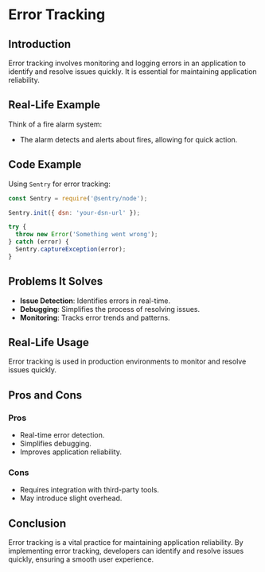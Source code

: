 # Error Tracking

## Introduction
Error tracking involves monitoring and logging errors in an application to identify and resolve issues quickly. It is essential for maintaining application reliability.

## Real-Life Example
Think of a fire alarm system:
- The alarm detects and alerts about fires, allowing for quick action.

## Code Example
Using `Sentry` for error tracking:
```javascript
const Sentry = require('@sentry/node');

Sentry.init({ dsn: 'your-dsn-url' });

try {
  throw new Error('Something went wrong');
} catch (error) {
  Sentry.captureException(error);
}
```

## Problems It Solves
- **Issue Detection**: Identifies errors in real-time.
- **Debugging**: Simplifies the process of resolving issues.
- **Monitoring**: Tracks error trends and patterns.

## Real-Life Usage
Error tracking is used in production environments to monitor and resolve issues quickly.

## Pros and Cons
### Pros
- Real-time error detection.
- Simplifies debugging.
- Improves application reliability.

### Cons
- Requires integration with third-party tools.
- May introduce slight overhead.

## Conclusion
Error tracking is a vital practice for maintaining application reliability. By implementing error tracking, developers can identify and resolve issues quickly, ensuring a smooth user experience.
